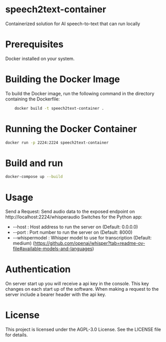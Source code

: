 # speech2text-container

Containerized solution for AI speech-to-text that can run locally

# Prerequisites

Docker installed on your system.

# Building the Docker Image

To build the Docker image, run the following command in the directory containing the Dockerfile:

```bash
    docker build -t speech2text-container .
```

# Running the Docker Container

```bash
docker run -p 2224:2224 speech2text-container
```

# Build and run

```bash
docker-compose up --build
```

# Usage

Send a Request: Send audio data to the exposed endpoint on http://localhost:2224/whisperaudio
Switches for the Python app:

- --host : Host address to run the server on (Default: 0.0.0.0)
- --port : Port number to run the server on (Default: 8000)
- --whispermodel : Whisper model to use for transcription (Default: medium) (https://github.com/openai/whisper?tab=readme-ov-file#available-models-and-languages)

# Authentication

On server start up you will receive a api key in the console. This key changes on each start up of the software.
When making a request to the server include a bearer header with the api key.

# License

This project is licensed under the AGPL-3.0 License. See the LICENSE file for details.
